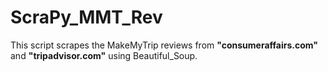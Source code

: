 # ScraPy_MMT_Rev
This script scrapes the MakeMyTrip reviews from **"consumeraffairs.com"** and **"tripadvisor.com"** using Beautiful_Soup. 
